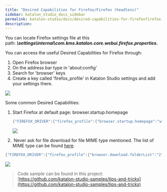 ```yaml
---
title: "Desired Capabilities for Firefox/Firefox (headless)" 
sidebar: katalon_studio_docs_sidebar
permalink: katalon-studio/docs/desired-capabilities-for-firefoxfirefox-headless.html 
description: 
---
```

You can locate Firefox settings file at this path: **_<Project folder>\\settings\\internal\\com.kms.katalon.core.webui.firefox.properties._**

You can access the useful Desired Capabilities for Firefox through:

1.  Open Firefox browser
2.  On the address bar type in 'about:config'
3.  Search for 'browser' keys
4.  Create a key called 'firefox_profile' in Katalon Studio settings and add your settings there.

![](../../images/katalon-studio/docs/desired-capabilities-for-firefoxfirefox-headless/Untitled.png)

Some common Desired Capabilities:

1.  Start Firefox at default page: browser.startup.homepage
    
    ```groovy
    {"FIREFOX_DRIVER":{"firefox_profile":{"browser.startup.homepage":"www.google.com"}}}
    ```
    
      
    ![](../../images/katalon-studio/docs/desired-capabilities-for-firefoxfirefox-headless/Untitled2.png)
    
2.   Never ask for file download for file MIME type mentioned. The list of MIME type can be found [here](https://developer.mozilla.org/en-US/docs/Web/HTTP/Basics_of_HTTP/MIME_types/Complete_list_of_MIME_types).

```groovy
{"FIREFOX_DRIVER":{"firefox_profile":{"browser.download.folderList":"2","browser.helperApps.alwaysAsk.force":false,"browser.download.manager.showWhenStarting":false,"browser.download.dir":"C:\\Downloads","browser.download.downloadDir":"C:\\Downloads","browser.download.defaultFolder":"C:\\Downloads","browser.helperApps.neverAsk.saveToDisk":"text/html"}}}
```

![](../../images/katalon-studio/docs/desired-capabilities-for-firefoxfirefox-headless/Untitled.png)

  

> Code sample can be found in this project: [https://github.com/katalon-studio-samples/tips-and-tricks](https://github.com/katalon-studio-samples/tips-and-tricks)